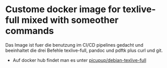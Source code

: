 # Custome docker image for texlive-full mixed with someother commands
Das Image ist fuer die benutzung im CI/CD pipelines gedacht und beeinhaltet die drei 
Befehle texlive-full, pandoc und pdftk plus curl und git.

- Auf docker hub findet man es unter [picupup/debian-texlive-full](https://hub.docker.com/r/picupup/debian-texlive-full)

